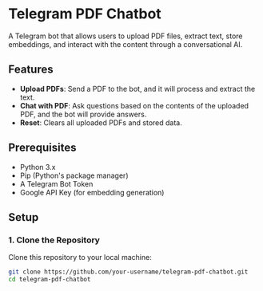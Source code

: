 # Telegram PDF Chatbot

A Telegram bot that allows users to upload PDF files, extract text, store embeddings, and interact with the content through a conversational AI.

## Features
- **Upload PDFs**: Send a PDF to the bot, and it will process and extract the text.
- **Chat with PDF**: Ask questions based on the contents of the uploaded PDF, and the bot will provide answers.
- **Reset**: Clears all uploaded PDFs and stored data.

## Prerequisites

- Python 3.x
- Pip (Python's package manager)
- A Telegram Bot Token
- Google API Key (for embedding generation)

## Setup

### 1. Clone the Repository
Clone this repository to your local machine:

```bash
git clone https://github.com/your-username/telegram-pdf-chatbot.git
cd telegram-pdf-chatbot
